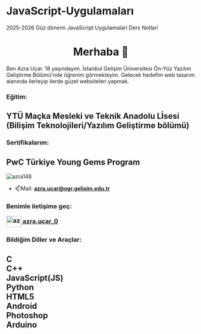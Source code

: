# JavaScript-Uygulamaları
2025-2026 Güz dönemi JavaScript Uygulamalari Ders Notlari
<h1 align="center">Merhaba 👋</h1>
<p> Ben Azra Uçar. 18 yaşındayım. İstanbul Gelişim Üniversitesi Ön-Yüz Yazılım Geliştirme Bölümü'nde öğrenim görmekteyim. Gelecek hedefim web tasarım alanında ilerleyip ilerde güzel websiteleri yapmak.</p>
<h3 align="left">Eğitim:</h3>
<h2>
YTÜ Maçka Mesleki ve Teknik Anadolu Lİsesi (Bilişim Teknolojileri/Yazılım Geliştirme bölümü)
  </h2>
  <h3 align="left">Sertifikalarım:</h3>
<h2>PwC Türkiye Young Gems Program </h2>

<p align="left"> <img src="https://komarev.com/ghpvc/?username=azra146&label=Profile%20views&color=0e75b6&style=flat" alt="azra146" /> </p>

- 📫Mail: **azra.ucar@ogr.gelisim.edu.tr**

<h3 align="left">Benimle iletişime geç:
<p align="left">
<a href="https://instagram.com/azra.ucar_0" target="blank"><img align="center" src="https://raw.githubusercontent.com/rahuldkjain/github-profile-readme-generator/master/src/images/icons/Social/instagram.svg" alt="azra.ucar_0" height="30" width="40" /> azra.ucar_0</a>
</p></h3>

<h3 align="left">Bildiğim Diller ve Araçlar:</h3>
<h2> 
C <br> C++ <br> JavaScript(JS) <br> Python <br> HTML5 <br> Android <br> Photoshop <br> Arduino
</h2>

